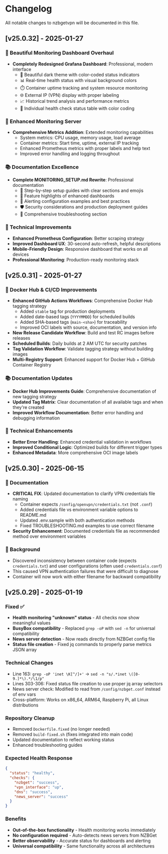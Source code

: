 # Changelog

All notable changes to nzbgetvpn will be documented in this file.

## [v25.0.32] - 2025-01-27

### 🎨 Beautiful Monitoring Dashboard Overhaul
- **Completely Redesigned Grafana Dashboard**: Professional, modern interface
  - 🎨 Beautiful dark theme with color-coded status indicators
  - 📊 Real-time health status with visual background colors
  - ⏱️ Container uptime tracking and system resource monitoring
  - 🌐 External IP (VPN) display with proper labeling
  - 📈 Historical trend analysis and performance metrics
  - 🎯 Individual health check status table with color coding

### 🚀 Enhanced Monitoring Server
- **Comprehensive Metrics Addition**: Extended monitoring capabilities
  - System metrics: CPU usage, memory usage, load average
  - Container metrics: Start time, uptime, external IP tracking
  - Enhanced Prometheus metrics with proper labels and help text
  - Improved error handling and logging throughout

### 📚 Documentation Excellence
- **Complete MONITORING_SETUP.md Rewrite**: Professional documentation
  - 📝 Step-by-step setup guides with clear sections and emojis
  - 🎯 Feature highlights of enhanced dashboards
  - 🔔 Alerting configuration examples and best practices
  - 🛡️ Security considerations and production deployment guides
  - 🔧 Comprehensive troubleshooting section

### 🔧 Technical Improvements
- **Enhanced Prometheus Configuration**: Better scraping strategy
- **Improved Dashboard UX**: 30-second auto-refresh, helpful descriptions
- **Mobile-Friendly Design**: Responsive dashboard that works on all devices
- **Professional Monitoring**: Production-ready monitoring stack

## [v25.0.31] - 2025-01-27

### 🚀 Docker Hub & CI/CD Improvements
- **Enhanced GitHub Actions Workflows**: Comprehensive Docker Hub tagging strategy
  - Added `stable` tag for production deployments
  - Added date-based tags (`YYYYMMDD`) for scheduled builds  
  - Added SHA-based tags (`main-<sha>`) for traceability
  - Improved OCI labels with source, documentation, and version info
- **New Release Candidate Workflow**: Build and test RC images before releases
- **Scheduled Builds**: Daily builds at 2 AM UTC for security patches
- **Tag Validation Workflow**: Validate tagging strategy without building images
- **Multi-Registry Support**: Enhanced support for Docker Hub + GitHub Container Registry

### 📚 Documentation Updates
- **Docker Hub Improvements Guide**: Comprehensive documentation of new tagging strategy
- **Updated Tag Matrix**: Clear documentation of all available tags and when they're created
- **Improved Workflow Documentation**: Better error handling and debugging information

### 🔧 Technical Enhancements
- **Better Error Handling**: Enhanced credential validation in workflows
- **Improved Conditional Logic**: Optimized builds for different trigger types
- **Enhanced Metadata**: More comprehensive OCI image labels

## [v25.0.30] - 2025-06-15

### 📖 Documentation
- **CRITICAL FIX**: Updated documentation to clarify VPN credentials file naming
  - Container expects `/config/openvpn/credentials.txt` (not `.conf`)
  - Added credentials file vs environment variable options to README.md
  - Updated .env.sample with both authentication methods
  - Fixed TROUBLESHOOTING.md examples to use correct filename
- **Security Enhancement**: Documented credentials file as recommended method over environment variables

### 🔧 Background
- Discovered inconsistency between container code (expects `credentials.txt`) and user configurations (often used `credentials.conf`)
- This caused VPN authentication failures that were difficult to diagnose
- Container will now work with either filename for backward compatibility

## [v25.0.29] - 2025-01-19

### Fixed ✅
- **Health monitoring "unknown" status** - All checks now show meaningful values
- **BusyBox compatibility** - Replaced `grep -oP` with `sed -n` for universal compatibility  
- **News server detection** - Now reads directly from NZBGet config file
- **Status file creation** - Fixed jq commands to properly parse metrics JSON array

### Technical Changes
- Line 163: `grep -oP 'inet \K[^/]+'` → `sed -n "s/.*inet \([0-9.]*\).*/\1/p"`
- Lines 303-306: Fixed status file creation to use proper jq array selectors
- News server check: Modified to read from `/config/nzbget.conf` instead of env vars
- Cross-platform: Works on x86_64, ARM64, Raspberry Pi, all Linux distributions

### Repository Cleanup
- Removed `Dockerfile.fixed` (no longer needed)
- Removed `build-fixed.sh` (fixes integrated into main code)
- Updated documentation to reflect working status
- Enhanced troubleshooting guides

### Expected Health Response
```json
{
  "status": "healthy",
  "checks": {
    "nzbget": "success",
    "vpn_interface": "up", 
    "dns": "success",
    "news_server": "success"
  }
}
```

### Benefits
- **Out-of-the-box functionality** - Health monitoring works immediately
- **No configuration required** - Auto-detects news servers from NZBGet
- **Better observability** - Accurate status for dashboards and alerting
- **Universal compatibility** - Same functionality across all architectures 